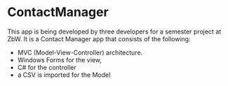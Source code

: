 # ContactManager
This app is being developed by three developers for a semester project at ZbW.
It is a Contact Manager app that consists of the following:
- MVC (Model-View-Controller) architecture.
- Windows Forms for the view, 
- C# for the controller
- a CSV is imported for the Model
